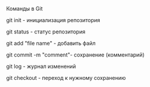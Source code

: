 Команды в Git

git init - инициализация репозитория

git status - статус репозитория

git add "file name" - добавить файл

git commit -m "comment"- сохранение (комментарий)

git log - журнал изменений

git checkout - переход к нужному сохранению